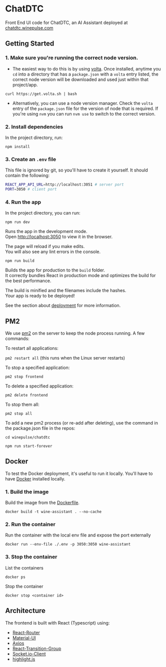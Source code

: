 # ChatDTC

Front End UI code for ChatDTC, an AI Assistant deployed at [chatdtc.winepulse.com](https://chatdtc.winepulse.com/)

## Getting Started

### 1. Make sure you're running the correct node version.

-   The easiest way to do this is by using [volta](https://volta.sh/). Once installed, anytime you `cd` into a directory that has a `package.json` with a `volta` entry listed, the correct node version will be downloaded and used just within that project/app.

`curl https://get.volta.sh | bash`

-   Alternatively, you can use a node version manager. Check the `volta` entry of the `package.json` file for the version of node that is required. If you're using `nvm` you can run `nvm use` to switch to the correct version.

### 2. Install dependencies

In the project directory, run:

`npm install`

### 3. Create an `.env` file

This file is ignored by git, so you'll have to create it yourself. It should contain the following:

```sh
REACT_APP_API_URL=http://localhost:3051 # server port
PORT=3050 # client port
```

### 4. Run the app

In the project directory, you can run:

`npm run dev`

Runs the app in the development mode.\
Open [http://localhost:3050](http://localhost:3050) to view it in the browser.

The page will reload if you make edits.\
You will also see any lint errors in the console.

`npm run build`

Builds the app for production to the `build` folder.\
It correctly bundles React in production mode and optimizes the build for the best performance.

The build is minified and the filenames include the hashes.\
Your app is ready to be deployed!

See the section about [deployment](https://facebook.github.io/create-react-app/docs/deployment) for more information.

## PM2

We use [pm2](https://pm2.keymetrics.io/docs/usage/process-management/) on the server to keep the node process running. A few commands:

To restart all applications:

`pm2 restart all` (this runs when the Linux server restarts)

To stop a specified application:

`pm2 stop frontend`

To delete a specified application:

`pm2 delete frontend`

To stop them all:

`pm2 stop all`

To add a new pm2 process (or re-add after deleting), use the command in the package.json file in the repos:

`cd winepulse/chatdtc`

`npm run start-forever`

## Docker

To test the Docker deployment, it's useful to run it locally. You'll have to have [Docker](https://www.docker.com/products/docker-desktop/) installed locally.

### 1. Build the image

Build the image from the [Dockerfile](./Dockerfile).

`docker build -t wine-assistant . --no-cache`

### 2. Run the container

Run the container with the local env file and expose the port externally

`docker run --env-file ./.env -p 3050:3050 wine-assistant`

### 3. Stop the container

List the containers

`docker ps`

Stop the container

`docker stop <container id>`

## Architecture

The frontend is built with React (Typescript) using:

-   [React-Router](https://reactrouter.com/)
-   [Material-UI](https://material-ui.com/)
-   [Axios](https://axios-http.com/)
-   [React-Transition-Group](https://reactcommunity.org/react-transition-group/)
-   [Socket.io-Client](https://socket.io/docs/v3/client-api/index.html)
-   [highlight.js](https://highlightjs.org/)
